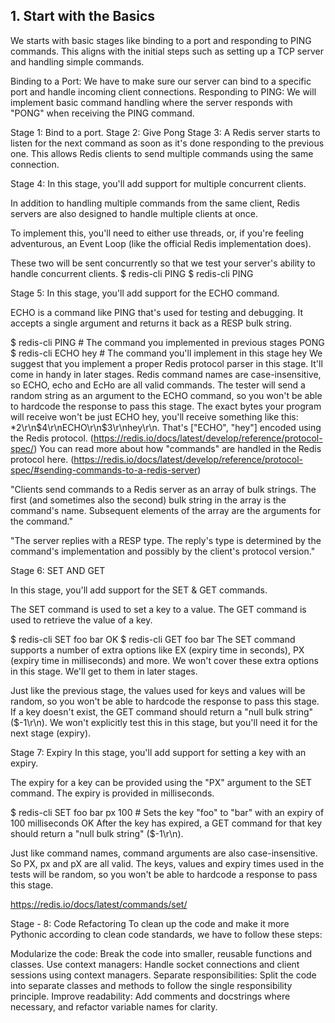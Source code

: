 ## 1. Start with the Basics
We starts with basic stages like binding to a port and responding to PING commands. 
This aligns with the initial steps such as setting up a TCP server and handling simple commands.

Binding to a Port: We have to make sure our server can bind to a specific port and handle incoming client connections.
Responding to PING: We will implement basic command handling where the server responds with "PONG" when receiving the PING command.



Stage 1: Bind to a port. 
Stage 2: Give Pong
Stage 3: A Redis server starts to listen for the next command as soon as it's done responding to the previous one. This allows Redis clients to send multiple commands using the same connection.

Stage 4: 
In this stage, you'll add support for multiple concurrent clients.

In addition to handling multiple commands from the same client, Redis servers are also designed to handle multiple clients at once.

To implement this, you'll need to either use threads, or, if you're feeling adventurous, an Event Loop (like the official Redis implementation does).

These two will be sent concurrently so that we test your server's ability to handle concurrent clients.
$ redis-cli PING
$ redis-cli PING


Stage 5: In this stage, you'll add support for the ECHO command.

ECHO is a command like PING that's used for testing and debugging. It accepts a single argument and returns it back as a RESP bulk string.

$ redis-cli PING # The command you implemented in previous stages PONG $ redis-cli ECHO hey # The command you'll implement in this stage hey We suggest that you implement a proper Redis protocol parser in this stage. It'll come in handy in later stages. Redis command names are case-insensitive, so ECHO, echo and EcHo are all valid commands. The tester will send a random string as an argument to the ECHO command, so you won't be able to hardcode the response to pass this stage. The exact bytes your program will receive won't be just ECHO hey, you'll receive something like this: *2\r\n$4\r\nECHO\r\n$3\r\nhey\r\n. That's ["ECHO", "hey"] encoded using the Redis protocol. (https://redis.io/docs/latest/develop/reference/protocol-spec/) You can read more about how "commands" are handled in the Redis protocol here. (https://redis.io/docs/latest/develop/reference/protocol-spec/#sending-commands-to-a-redis-server)

"Clients send commands to a Redis server as an array of bulk strings. The first (and sometimes also the second) bulk string in the array is the command's name. Subsequent elements of the array are the arguments for the command."

"The server replies with a RESP type. The reply's type is determined by the command's implementation and possibly by the client's protocol version."


Stage 6: SET AND GET

In this stage, you'll add support for the SET & GET commands.

The SET command is used to set a key to a value. The GET command is used to retrieve the value of a key.

$ redis-cli SET foo bar
OK
$ redis-cli GET foo
bar
The SET command supports a number of extra options like EX (expiry time in seconds), PX (expiry time in milliseconds) and more. We won't cover these extra options in this stage. We'll get to them in later stages.


Just like the previous stage, the values used for keys and values will be random, so you won't be able to hardcode the response to pass this stage.
If a key doesn't exist, the GET command should return a "null bulk string" ($-1\r\n). We won't explicitly test this in this stage, but you'll need it for the next stage (expiry).

Stage 7: Expiry
In this stage, you'll add support for setting a key with an expiry.

The expiry for a key can be provided using the "PX" argument to the SET command. The expiry is provided in milliseconds.

$ redis-cli SET foo bar px 100 # Sets the key "foo" to "bar" with an expiry of 100 milliseconds
OK
After the key has expired, a GET command for that key should return a "null bulk string" ($-1\r\n).


Just like command names, command arguments are also case-insensitive. So PX, px and pX are all valid.
The keys, values and expiry times used in the tests will be random, so you won't be able to hardcode a response to pass this stage.

https://redis.io/docs/latest/commands/set/


Stage - 8: Code Refactoring
To clean up the code and make it more Pythonic according to clean code standards, we have to follow these steps:

Modularize the code: Break the code into smaller, reusable functions and classes.
Use context managers: Handle socket connections and client sessions using context managers.
Separate responsibilities: Split the code into separate classes and methods to follow the single responsibility principle.
Improve readability: Add comments and docstrings where necessary, and refactor variable names for clarity.


